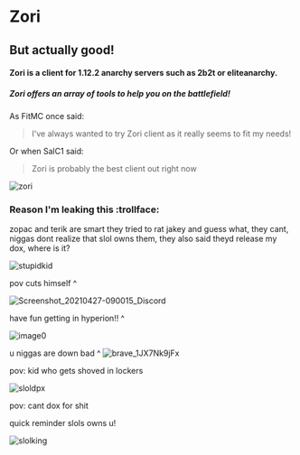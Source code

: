 # Zori
## But actually good!
#### Zori is a client for 1.12.2 anarchy servers such as 2b2t or eliteanarchy.
##### Zori offers an array of tools to help you on the battlefield!

As FitMC once said:
> I've always wanted to try
> Zori client as it really
> seems to fit my needs!
> 
Or when SalC1 said:
> Zori is probably the best client out right now
>

![zori](https://user-images.githubusercontent.com/66662410/116324024-27c1f680-a774-11eb-9d95-2e74b6cda6fb.jpeg)

### Reason I'm leaking this :trollface:

zopac and terik are smart
they tried to rat jakey and guess what, they cant, niggas dont realize that slol owns them, they also said theyd release my dox, where is it?

![stupidkid](https://user-images.githubusercontent.com/66662410/116324358-d9f9be00-a774-11eb-8524-91f966670f51.PNG)

pov cuts himself ^

![Screenshot_20210427-090015_Discord](https://user-images.githubusercontent.com/66662410/116324176-7ec7cb80-a774-11eb-8986-9da3b92c3917.png)

have fun getting in hyperion!! ^

![image0](https://user-images.githubusercontent.com/66662410/116324168-796a8100-a774-11eb-9ecc-18e66421250b.png)

u niggas are down bad ^
![brave_1JX7Nk9jFx](https://user-images.githubusercontent.com/66662410/116324158-71aadc80-a774-11eb-956f-edf706ee2cf1.jpg)

pov: kid who gets shoved in lockers

![sloldpx](https://user-images.githubusercontent.com/66662410/116324467-0ca3b680-a775-11eb-8f91-656fdbee4847.PNG)

pov: cant dox for shit

quick reminder slols owns u!

![slolking](https://user-images.githubusercontent.com/66662410/116324902-d61a6b80-a775-11eb-89c9-b3d31f85dcd5.PNG)

